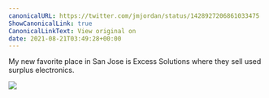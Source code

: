 ```yaml
---
canonicalURL: https://twitter.com/jmjordan/status/1428927206861033475
ShowCanonicalLink: true
CanonicalLinkText: View original on
date: 2021-08-21T03:49:28+00:00
---
```

My new favorite place in San Jose is Excess Solutions where they sell used surplus electronics.

![](/images/1428927206861033475-E9SRt_tXEAI7R5_.jpg)